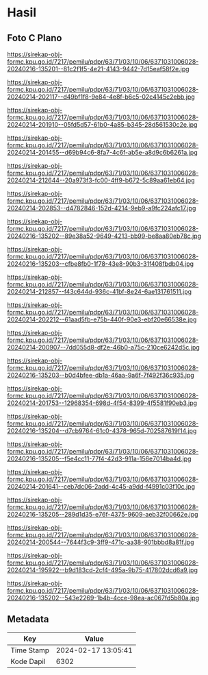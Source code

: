 # Hasil

## Foto C Plano

https://sirekap-obj-formc.kpu.go.id/7217/pemilu/pdpr/63/71/03/10/06/6371031006028-20240216-135201--81c2f1f5-4e21-4143-9442-7d15eaf58f2e.jpg

https://sirekap-obj-formc.kpu.go.id/7217/pemilu/pdpr/63/71/03/10/06/6371031006028-20240214-202117--d49bf1f8-9e84-4e8f-b6c5-02c4145c2ebb.jpg

https://sirekap-obj-formc.kpu.go.id/7217/pemilu/pdpr/63/71/03/10/06/6371031006028-20240214-201910--05fd5d57-61b0-4a85-b345-28d561530c2e.jpg

https://sirekap-obj-formc.kpu.go.id/7217/pemilu/pdpr/63/71/03/10/06/6371031006028-20240214-201455--d69b94c6-8fa7-4c6f-ab5e-a8d9c6b6261a.jpg

https://sirekap-obj-formc.kpu.go.id/7217/pemilu/pdpr/63/71/03/10/06/6371031006028-20240214-212644--20a973f3-fc00-4ff9-b672-5c89aa61eb64.jpg

https://sirekap-obj-formc.kpu.go.id/7217/pemilu/pdpr/63/71/03/10/06/6371031006028-20240214-202853--d4782846-152d-4214-9eb9-a9fc224afc17.jpg

https://sirekap-obj-formc.kpu.go.id/7217/pemilu/pdpr/63/71/03/10/06/6371031006028-20240216-135202--89e38a52-9649-4213-bb99-be8aa80eb78c.jpg

https://sirekap-obj-formc.kpu.go.id/7217/pemilu/pdpr/63/71/03/10/06/6371031006028-20240216-135203--cfbe8fb0-1f78-43e8-90b3-31f408fbdb04.jpg

https://sirekap-obj-formc.kpu.go.id/7217/pemilu/pdpr/63/71/03/10/06/6371031006028-20240214-212857--f43c644d-936c-41bf-8e24-6ae131761511.jpg

https://sirekap-obj-formc.kpu.go.id/7217/pemilu/pdpr/63/71/03/10/06/6371031006028-20240214-202212--61aad5fb-e75b-440f-90e3-ebf20e66538e.jpg

https://sirekap-obj-formc.kpu.go.id/7217/pemilu/pdpr/63/71/03/10/06/6371031006028-20240214-200907--7dd055d8-df2e-46b0-a75c-210ce6242d5c.jpg

https://sirekap-obj-formc.kpu.go.id/7217/pemilu/pdpr/63/71/03/10/06/6371031006028-20240216-135203--b0d4bfee-db1a-46aa-9a6f-7f492f36c935.jpg

https://sirekap-obj-formc.kpu.go.id/7217/pemilu/pdpr/63/71/03/10/06/6371031006028-20240214-201753--12968354-698d-4f54-8399-4f5581f90eb3.jpg

https://sirekap-obj-formc.kpu.go.id/7217/pemilu/pdpr/63/71/03/10/06/6371031006028-20240216-135204--d7cb9764-61c0-4378-965d-702587619f14.jpg

https://sirekap-obj-formc.kpu.go.id/7217/pemilu/pdpr/63/71/03/10/06/6371031006028-20240216-135205--f5e4cc11-77f4-42d3-911a-156e7014ba4d.jpg

https://sirekap-obj-formc.kpu.go.id/7217/pemilu/pdpr/63/71/03/10/06/6371031006028-20240214-201641--ceb7dc06-2add-4c45-a9dd-f4991c03f10c.jpg

https://sirekap-obj-formc.kpu.go.id/7217/pemilu/pdpr/63/71/03/10/06/6371031006028-20240216-135205--289d1d35-e76f-4375-9609-aeb32f00662e.jpg

https://sirekap-obj-formc.kpu.go.id/7217/pemilu/pdpr/63/71/03/10/06/6371031006028-20240214-200544--7644f3c9-3ff9-471c-aa38-901bbbd8a81f.jpg

https://sirekap-obj-formc.kpu.go.id/7217/pemilu/pdpr/63/71/03/10/06/6371031006028-20240214-195922--b9d183cd-2cf4-495a-9b75-417802dcd6a9.jpg

https://sirekap-obj-formc.kpu.go.id/7217/pemilu/pdpr/63/71/03/10/06/6371031006028-20240216-135202--543e2269-1b4b-4cce-98ea-ac067fd5b80a.jpg


## Metadata

| Key        | Value               |
| ---------- | ------------------- |
| Time Stamp | 2024-02-17 13:05:41 |
| Kode Dapil | 6302                |



